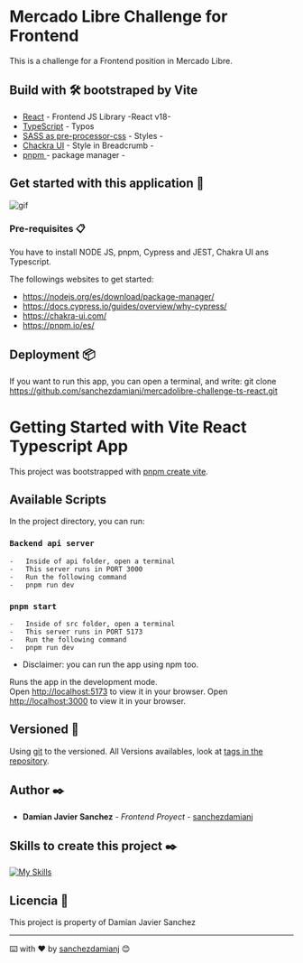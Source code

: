# Mercado Libre Challenge for Frontend 

This is a challenge for a Frontend position in Mercado Libre. 


## Build with 🛠️ bootstraped by Vite

* [React](https://es.reactjs.org/docs) - Frontend JS Library -React v18- 
* [TypeScript](https://www.typescriptlang.org/docs/) - Typos
* [SASS as pre-processor-css](https://sass-lang.com/) - Styles -
* [Chackra UI](https://chakra-ui.com/getting-started) - Style in Breadcrumb -
* [pnpm ](https://pnpm.io/es/) - package manager -


## Get started with this application 🚀
![gif](mercadolibreFrontendgif.gif)

### Pre-requisites 📋

You have to install NODE JS, pnpm, Cypress and JEST, Chakra UI ans Typescript.

The followings websites to get started:
- https://nodejs.org/es/download/package-manager/
- https://docs.cypress.io/guides/overview/why-cypress/
- https://chakra-ui.com/
- https://pnpm.io/es/

## Deployment 📦

If you want to run this app, you can open a terminal, and write: git clone https://github.com/sanchezdamianj/mercadolibre-challenge-ts-react.git

# Getting Started with Vite React Typescript App

This project was bootstrapped with [pnpm create vite](https://vitejs.dev/guide/).

## Available Scripts

In the project directory, you can run:

### `Backend api server`
    -   Inside of api folder, open a terminal
    -   This server runs in PORT 3000
    -   Run the following command
    -   pnpm run dev

### `pnpm start`
    -   Inside of src folder, open a terminal
    -   This server runs in PORT 5173
    -   Run the following command
    -   pnpm run dev

* Disclaimer: you can run the app using npm too.

Runs the app in the development mode.\
Open [http://localhost:5173](http://localhost:5173) to view it in your browser.
Open [http://localhost:3000](http://localhost:3000) to view it in your browser.



## Versioned 📌

Using [git](http://git.io/) to the versioned. All Versions availables, look at [tags in the repository](https://github.com/sanchezdamianj/mercadolibre-challenge-ts-react).

## Author ✒️
* **Damian Javier Sanchez** - *Frontend Proyect* - [sanchezdamianj](https://github.com/sanchezdamianj)
## Skills to create this project ✒️
[![My Skills](https://skills.thijs.gg/icons?i=js,html,css,react,typescript,tailwind,bootstrap,cypress,jest,node,express)](https://skills.thijs.gg)

## Licencia 📄

This project is property of Damian Javier Sanchez

---
⌨️ with ❤️ by [sanchezdamianj](https://github.com/sanchezdamianj/mercadolibre-challenge-ts-react) 😊



